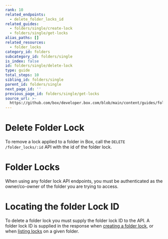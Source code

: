 ```yaml
---
rank: 10
related_endpoints:
  - delete_folder_locks_id
related_guides:
  - folders/single/create-lock
  - folders/single/get-locks
alias_paths: []
related_resources:
  - folder_locks
category_id: folders
subcategory_id: folders/single
is_index: false
id: folders/single/delete-lock
type: guide
total_steps: 10
sibling_id: folders/single
parent_id: folders/single
next_page_id: ''
previous_page_id: folders/single/get-locks
source_url: >-
  https://github.com/box/developer.box.com/blob/main/content/guides/folders/single/delete-lock.md
---
```

# Delete Folder Lock

To remove a lock applied to a folder in Box, call the
`DELETE /folder_locks/:id` API with the id of the folder lock.

<Message type='notice'>

# Folder Locks

When using any folder lock API endpoints, you must be authenticated as the
owner/co-owner of the folder you are trying to access.

</Message>

<Samples id='delete_folder_locks_id' >

</Samples>

<Message type='notice'>

# Locating the folder Lock ID

To delete a folder lock you must supply the folder lock ID to the API. A
folder lock ID is supplied in the response when
[creating a folder lock](g://folders/single/create-lock/), or
when [listing locks](g://folders/single/get-locks/) on a given folder.

</Message>